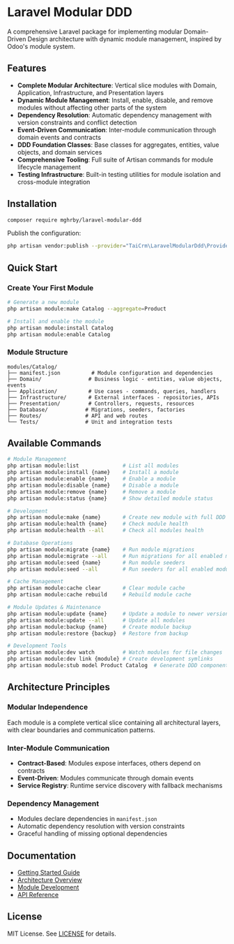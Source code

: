 # Laravel Modular DDD

A comprehensive Laravel package for implementing modular Domain-Driven Design architecture with dynamic module management, inspired by Odoo's module system.

## Features

- **Complete Modular Architecture**: Vertical slice modules with Domain, Application, Infrastructure, and Presentation layers
- **Dynamic Module Management**: Install, enable, disable, and remove modules without affecting other parts of the system
- **Dependency Resolution**: Automatic dependency management with version constraints and conflict detection
- **Event-Driven Communication**: Inter-module communication through domain events and contracts
- **DDD Foundation Classes**: Base classes for aggregates, entities, value objects, and domain services
- **Comprehensive Tooling**: Full suite of Artisan commands for module lifecycle management
- **Testing Infrastructure**: Built-in testing utilities for module isolation and cross-module integration

## Installation

```bash
composer require mghrby/laravel-modular-ddd
```

Publish the configuration:

```bash
php artisan vendor:publish --provider="TaiCrm\LaravelModularDdd\Providers\ModularDddServiceProvider"
```

## Quick Start

### Create Your First Module

```bash
# Generate a new module
php artisan module:make Catalog --aggregate=Product

# Install and enable the module
php artisan module:install Catalog
php artisan module:enable Catalog
```

### Module Structure

```
modules/Catalog/
├── manifest.json          # Module configuration and dependencies
├── Domain/               # Business logic - entities, value objects, events
├── Application/          # Use cases - commands, queries, handlers
├── Infrastructure/       # External interfaces - repositories, APIs
├── Presentation/         # Controllers, requests, resources
├── Database/            # Migrations, seeders, factories
├── Routes/              # API and web routes
└── Tests/               # Unit and integration tests
```

## Available Commands

```bash
# Module Management
php artisan module:list              # List all modules
php artisan module:install {name}    # Install a module
php artisan module:enable {name}     # Enable a module
php artisan module:disable {name}    # Disable a module
php artisan module:remove {name}     # Remove a module
php artisan module:status {name}     # Show detailed module status

# Development
php artisan module:make {name}       # Create new module with full DDD structure
php artisan module:health {name}     # Check module health
php artisan module:health --all      # Check all modules health

# Database Operations
php artisan module:migrate {name}    # Run module migrations
php artisan module:migrate --all     # Run migrations for all enabled modules
php artisan module:seed {name}       # Run module seeders
php artisan module:seed --all        # Run seeders for all enabled modules

# Cache Management
php artisan module:cache clear       # Clear module cache
php artisan module:cache rebuild     # Rebuild module cache

# Module Updates & Maintenance
php artisan module:update {name}     # Update a module to newer version
php artisan module:update --all      # Update all modules
php artisan module:backup {name}     # Create module backup
php artisan module:restore {backup}  # Restore from backup

# Development Tools
php artisan module:dev watch         # Watch modules for file changes
php artisan module:dev link {module} # Create development symlinks
php artisan module:stub model Product Catalog  # Generate DDD components
```

## Architecture Principles

### Modular Independence
Each module is a complete vertical slice containing all architectural layers, with clear boundaries and communication patterns.

### Inter-Module Communication
- **Contract-Based**: Modules expose interfaces, others depend on contracts
- **Event-Driven**: Modules communicate through domain events
- **Service Registry**: Runtime service discovery with fallback mechanisms

### Dependency Management
- Modules declare dependencies in `manifest.json`
- Automatic dependency resolution with version constraints
- Graceful handling of missing optional dependencies

## Documentation

- [Getting Started Guide](docs/getting-started.md)
- [Architecture Overview](docs/architecture.md)
- [Module Development](docs/module-development.md)
- [API Reference](docs/api-reference.md)

## License

MIT License. See [LICENSE](LICENSE) for details.